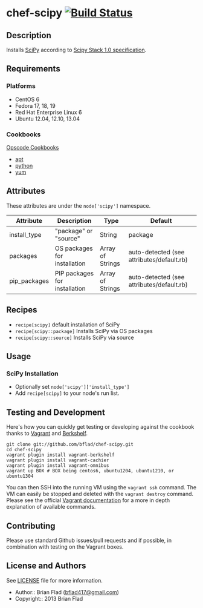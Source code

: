 # chef-scipy [![Build Status](https://secure.travis-ci.org/bflad/chef-scipy.png?branch=master)](http://travis-ci.org/bflad/chef-scipy)

## Description

Installs [SciPy](http://www.scipy.org) according to [Scipy Stack 1.0 specification](http://www.scipy.org/stackspec.html#stackspec).

## Requirements

### Platforms

* CentOS 6
* Fedora 17, 18, 19
* Red Hat Enterprise Linux 6
* Ubuntu 12.04, 12.10, 13.04

### Cookbooks

[Opscode Cookbooks](https://github.com/opscode-cookbooks/)

* [apt](https://github.com/opscode-cookbooks/apt)
* [python](https://github.com/opscode-cookbooks/python)
* [yum](https://github.com/opscode-cookbooks/yum)

## Attributes

These attributes are under the `node['scipy']` namespace.

Attribute | Description | Type | Default
----------|-------------|------|--------
install_type | "package" or "source" | String | package
packages | OS packages for installation | Array of Strings | auto-detected (see attributes/default.rb)
pip_packages | PIP packages for installation | Array of Strings | auto-detected (see attributes/default.rb)

## Recipes

* `recipe[scipy]` default installation of SciPy
* `recipe[scipy::package]` Installs SciPy via OS packages
* `recipe[scipy::source]` Installs SciPy via source

## Usage

### SciPy Installation

* Optionally set `node['scipy']['install_type']`
* Add `recipe[scipy]` to your node's run list.

## Testing and Development

Here's how you can quickly get testing or developing against the cookbook thanks to [Vagrant](http://vagrantup.com/) and [Berkshelf](http://berkshelf.com/).

    git clone git://github.com/bflad/chef-scipy.git
    cd chef-scipy
    vagrant plugin install vagrant-berkshelf
    vagrant plugin install vagrant-cachier
    vagrant plugin install vagrant-omnibus
    vagrant up BOX # BOX being centos6, ubuntu1204, ubuntu1210, or ubuntu1304

You can then SSH into the running VM using the `vagrant ssh` command.
The VM can easily be stopped and deleted with the `vagrant destroy`
command. Please see the official [Vagrant documentation](http://vagrantup.com/v1/docs/commands.html)
for a more in depth explanation of available commands.

## Contributing

Please use standard Github issues/pull requests and if possible, in combination with testing on the Vagrant boxes.

## License and Authors

See [LICENSE](LICENSE) file for more information.

* Author:: Brian Flad (<bflad417@gmail.com>)
* Copyright:: 2013 Brian Flad
